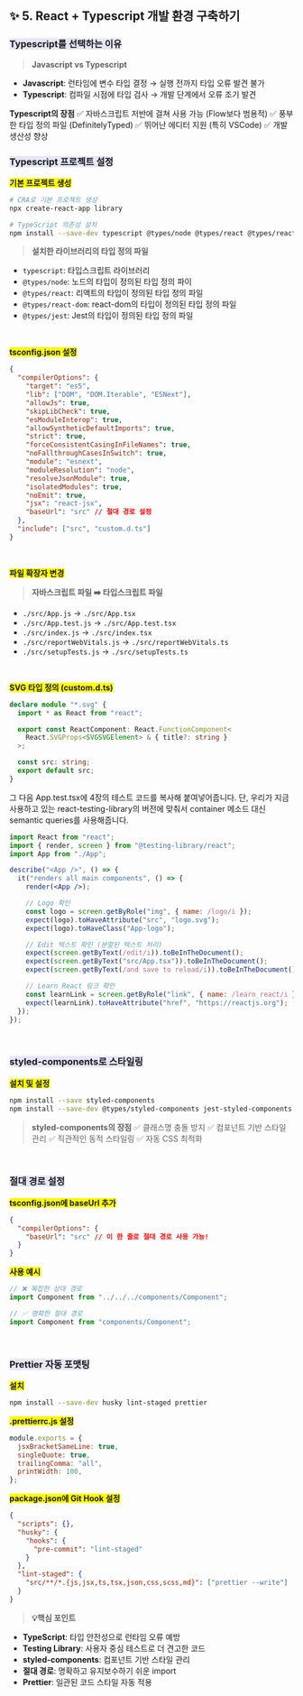 ## ✨ 5. React + Typescript 개발 환경 구축하기

### <span style="background-color:lavender">Typescript를 선택하는 이유</span>

> **Javascript vs Typescript**

- **Javascript**: 런타임에 변수 타입 결정 → 실행 전까지 타입 오류 발견 불가
- **Typescript**: 컴파일 시점에 타입 검사 → 개발 단계에서 오류 조기 발견

**Typescript의 장점**
✅ 자바스크립트 저반에 걸쳐 사용 가능 (Flow보다 범용적)
✅ 풍부한 타입 정의 파일 (DefinitelyTyped)
✅ 뛰어난 에디터 지원 (특히 VSCode)
✅ 개발 생산성 향상

### <span style="background-color:lavender">Typescript 프로젝트 설정</span>

**<span style="background-color:yellow">기본 프로젝트 생성</span>**

```bash
# CRA로 기본 프로젝트 생성
npx create-react-app library

# TypeScript 의존성 설치
npm install --save-dev typescript @types/node @types/react @types/react-dom @types/jest
```

> **설치한 라이브러리의 타입 정의 파일**

- `typescript`: 타입스크립트 라이브러리
- `@types/node`: 노드의 타입이 정의된 타입 정의 파이
- `@types/react`: 리액트의 타입이 정의된 타입 정의 파일
- `@types/react-dom`: react-dom의 타입이 정의된 타입 정의 파일
- `@types/jest`: Jest의 타입이 정의된 타입 정의 파일

<br />

**<span style="background-color:yellow">tsconfig.json 설정</span>**

```json
{
  "compilerOptions": {
    "target": "es5",
    "lib": ["DOM", "DOM.Iterable", "ESNext"],
    "allowJs": true,
    "skipLibCheck": true,
    "esModuleInterop": true,
    "allowSyntheticDefaultImports": true,
    "strict": true,
    "forceConsistentCasingInFileNames": true,
    "noFallthroughCasesInSwitch": true,
    "module": "esnext",
    "moduleResolution": "node",
    "resolveJsonModule": true,
    "isolatedModules": true,
    "noEmit": true,
    "jsx": "react-jsx",
    "baseUrl": "src" // 절대 경로 설정
  },
  "include": ["src", "custom.d.ts"]
}
```

<br />

**<span style="background-color:yellow">파일 확장자 변경</span>**

> **자바스크립트 파일 ➡️ 타입스크립트 파일**

- `./src/App.js` → `./src/App.tsx`
- `./src/App.test.js` → `./src/App.test.tsx`
- `./src/index.js` → `./src/index.tsx`
- `./src/reportWebVitals.js` → `./src/reportWebVitals.ts`
- `./src/setupTests.js` → `./src/setupTests.ts`

<br />

**<span style="background-color:yellow">SVG 타입 정의 (custom.d.ts)</span>**

```typescript
declare module "*.svg" {
  import * as React from "react";

  export const ReactComponent: React.FunctionComponent<
    React.SVGProps<SVGSVGElement> & { title?: string }
  >;

  const src: string;
  export default src;
}
```

그 다음 App.test.tsx에 4장의 테스트 코드를 복사해 붙여넣어줍니다. 단, 우리가 지금 사용하고 있는 react-testing-library의 버전에 맞춰서 container 메소드 대신 semantic queries를 사용해줍니다.

```jsx
import React from "react";
import { render, screen } from "@testing-library/react";
import App from "./App";

describe("<App />", () => {
  it("renders all main components", () => {
    render(<App />);

    // Logo 확인
    const logo = screen.getByRole("img", { name: /logo/i });
    expect(logo).toHaveAttribute("src", "logo.svg");
    expect(logo).toHaveClass("App-logo");

    // Edit 텍스트 확인 (분할된 텍스트 처리)
    expect(screen.getByText(/edit/i)).toBeInTheDocument();
    expect(screen.getByText("src/App.tsx")).toBeInTheDocument();
    expect(screen.getByText(/and save to reload/i)).toBeInTheDocument();

    // Learn React 링크 확인
    const learnLink = screen.getByRole("link", { name: /learn react/i });
    expect(learnLink).toHaveAttribute("href", "https://reactjs.org");
  });
});
```

<br />

### <span style="background-color:lavender">styled-components로 스타일링</span>

**<span style="background-color:yellow">설치 및 설정</span>**

```bash
npm install --save styled-components
npm install --save-dev @types/styled-components jest-styled-components
```

> **styled-components의 장점**
> ✅ 클래스명 충돌 방지
> ✅ 컴포넌트 기반 스타일 관리
> ✅ 직관적인 동적 스타일링
> ✅ 자동 CSS 최적화

<br />

### <span style="background-color:lavender">절대 경로 설정</span>

**<span style="background-color:yellow">tsconfig.json에 baseUrl 추가</span>**

```json
{
  "compilerOptions": {
    "baseUrl": "src" // 이 한 줄로 절대 경로 사용 가능!
  }
}
```

**<span style="background-color:yellow">사용 예시</span>**

```javascript
// ❌ 복잡한 상대 경로
import Component from "../../../components/Component";

// ✅ 명확한 절대 경로
import Component from "components/Component";
```

<br />

### <span style="background-color:lavender">Prettier 자동 포맷팅</span>

**<span style="background-color:yellow">설치</span>**

```bash
npm install --save-dev husky lint-staged prettier
```

**<span style="background-color:yellow">.prettierrc.js 설정</span>**

```javascript
module.exports = {
  jsxBracketSameLine: true,
  singleQuote: true,
  trailingComma: "all",
  printWidth: 100,
};
```

**<span style="background-color:yellow">package.json에 Git Hook 설정</span>**

```json
{
  "scripts": {},
  "husky": {
    "hooks": {
      "pre-commit": "lint-staged"
    }
  },
  "lint-staged": {
    "src/**/*.{js,jsx,ts,tsx,json,css,scss,md}": ["prettier --write"]
  }
}
```

> **💡핵심 포인트**

- **TypeScript**: 타입 안전성으로 런타임 오류 예방
- **Testing Library**: 사용자 중심 테스트로 더 견고한 코드
- **styled-components**: 컴포넌트 기반 스타일 관리
- **절대 경로**: 명확하고 유지보수하기 쉬운 import
- **Prettier**: 일관된 코드 스타일 자동 적용
